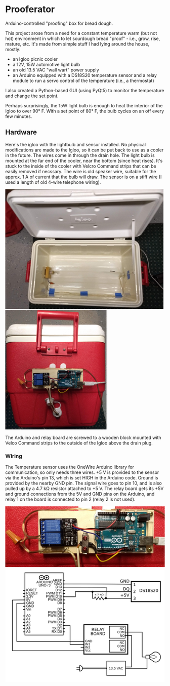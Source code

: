 # Prooferator
Arduino-controlled "proofing" box for bread dough.

This project arose from a need for a constant temperature warm (but not hot) environment in which to let sourdough bread "proof" - i.e., grow, rise, mature, etc.  It's made from simple stuff I had lying around the house, mostly:
- an Igloo picnic cooler
- a 12V, 15W automotive light bulb
- an old 13.5 VAC "wall wart" power supply
- an Arduino equipped with a DS18S20 temperature sensor and a relay module to run a servo control of the temperature (i.e., a thermostat)

I also created a Python-based GUI (using PyQt5) to monitor the temperature and change the set point.

Perhaps surprisingly, the 15W light bulb is enough to heat the interior of the Igloo to over 90&deg; F.  With a set point of 80&deg; F, the bulb cycles on an off every few minutes.
## Hardware
Here's the igloo with the lightbulb and sensor installed. No physical modifications are made to the Igloo, so it can be put back to use as a cooler in the future.  The wires come in through the drain hole.  The light bulb is mounted at the far end of the cooler, near the bottom (since heat rises). It's stuck to the inside of the cooler with Velcro Command strips that can be easily removed if necssary. The wire is old speaker wire, suitable for the approx. 1 A of current that the bulb will draw. The sensor is on a stiff wire (I used a length of old 4-wire telephone wiring).   

<img src="photos/Igloo_overview.jpg" width="500"> <img src="photos/Igloo_Arduino_view.jpg" width="320"> 

The Arduino and relay board are screwed to a wooden block mounted with Velco Command strips to the outside of the Igloo above the drain plug.   
### Wiring
The Temperature sensor uses the OneWire Arduino library for communication, so only needs three wires. +5 V is provided to the sensor via the Arduino's pin 13, which is set HIGH in the Arduino code. Ground is provided by the nearby GND pin. The signal wire goes to pin 10, and is also pulled up by a 4.7 k&Omega; resistor attached to +5 V.  The relay board gets its +5V and ground connections from the 5V and GND pins on the Arduino, and relay 1 on the board is connected to pin 2 (relay 2 is not used). 

<img src="photos/Arduino.jpg" width="800">


<img src="photos/circuit.png" width="700">
